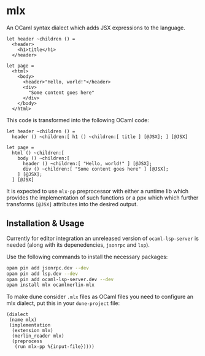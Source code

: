 # mlx

An OCaml syntax dialect which adds JSX expressions to the language.

```
let header ~children () = 
  <header>
    <h1>title</h1>
  </header>

let page =
  <html>
    <body>
      <header>"Hello, world!"</header>
      <div>
        "Some content goes here"
      </div>
    </body>
  </html>
```

This code is transformed into the following OCaml code:
```
let header ~children () =
  header () ~children:[ h1 () ~children:[ title ] [@JSX]; ] [@JSX]

let page =
  html () ~children:[
    body () ~children:[
      header () ~children:[ "Hello, world!" ] [@JSX];
      div () ~children:[ "Some content goes here" ] [@JSX];
    ] [@JSX];
  ] [@JSX]
```

It is expected to use `mlx-pp` preprocessor with either a runtime lib which
provides the implementation of such functions or a ppx which which further
transforms `[@JSX]` attributes into the desired output.

## Installation & Usage

Currently for editor integration an unreleased version of `ocaml-lsp-server` is
needed (along with its depenedencies, `jsonrpc` and `lsp`).

Use the following commands to install the necessary packages:
```sh
opam pin add jsonrpc.dev --dev
opam pin add lsp.dev --dev
opam pin add ocaml-lsp-server.dev --dev
opam install mlx ocamlmerlin-mlx
```

To make dune consider `.mlx` files as OCaml files you need to configure an mlx
dialect, put this in your `dune-project` file:
```
(dialect
 (name mlx)
 (implementation
  (extension mlx)
  (merlin_reader mlx)
  (preprocess
   (run mlx-pp %{input-file}))))
```
